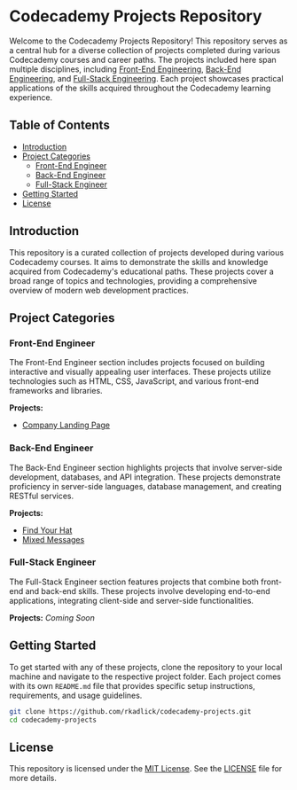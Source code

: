 # Codecademy Projects Repository

Welcome to the Codecademy Projects Repository! This repository serves as a central hub for a diverse collection of projects completed during various Codecademy courses and career paths. The projects included here span multiple disciplines, including [Front-End Engineering](https://www.codecademy.com/career-journey/front-end-engineer), [Back-End Engineering](https://www.codecademy.com/career-journey/back-end-engineer), and [Full-Stack Engineering](https://www.codecademy.com/career-journey/full-stack-engineer). Each project showcases practical applications of the skills acquired throughout the Codecademy learning experience.

## Table of Contents

- [Introduction](#introduction)
- [Project Categories](#project-categories)
  - [Front-End Engineer](#front-end-engineer)
  - [Back-End Engineer](#back-end-engineer)
  - [Full-Stack Engineer](#full-stack-engineer)
- [Getting Started](#getting-started)
- [License](#license)

## Introduction

This repository is a curated collection of projects developed during various Codecademy courses. It aims to demonstrate the skills and knowledge acquired from Codecademy's educational paths. These projects cover a broad range of topics and technologies, providing a comprehensive overview of modern web development practices.

## Project Categories

### Front-End Engineer

The Front-End Engineer section includes projects focused on building interactive and visually appealing user interfaces. These projects utilize technologies such as HTML, CSS, JavaScript, and various front-end frameworks and libraries.

**Projects:**
- [Company Landing Page](./FrontEndEngineer/CompanyLandingPage/)

### Back-End Engineer

The Back-End Engineer section highlights projects that involve server-side development, databases, and API integration. These projects demonstrate proficiency in server-side languages, database management, and creating RESTful services.

**Projects:**
- [Find Your Hat](./BackEndEngineer/FindYourHat/)
- [Mixed Messages](./BackEndEngineer/MixedMessages/)

### Full-Stack Engineer

The Full-Stack Engineer section features projects that combine both front-end and back-end skills. These projects involve developing end-to-end applications, integrating client-side and server-side functionalities.

**Projects:**
*Coming Soon*

## Getting Started

To get started with any of these projects, clone the repository to your local machine and navigate to the respective project folder. Each project comes with its own `README.md` file that provides specific setup instructions, requirements, and usage guidelines.

```bash
git clone https://github.com/rkadlick/codecademy-projects.git
cd codecademy-projects
```

## License

This repository is licensed under the [MIT License](LICENSE). See the [LICENSE](LICENSE) file for more details.
